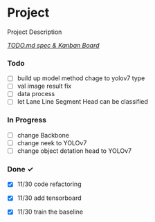 # Project

Project Description

<em>[TODO.md spec & Kanban Board](https://bit.ly/3fCwKfM)</em>

### Todo

- [ ] build up model method chage to yolov7 type  
- [ ] val image result fix  
- [ ] data process  
- [ ] let Lane Line  Segment Head can be classified  

### In Progress

- [ ] change Backbone  
- [ ] change neek to YOLOv7  
- [ ] change object detation head to YOLOv7  

### Done ✓

- [x] 11/30 code refactoring  
- [x] 11/30 add tensorboard  
- [x] 11/30 train the baseline  

